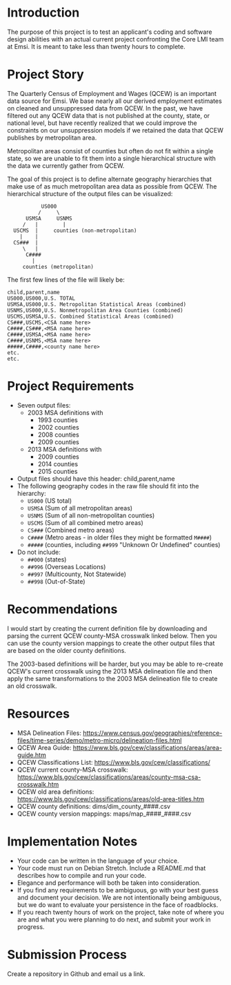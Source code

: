 # Introduction

The purpose of this project is to test an applicant's coding and software design
abilities with an actual current project confronting the Core LMI team at Emsi.
It is meant to take less than twenty hours to complete.

# Project Story

The Quarterly Census of Employment and Wages (QCEW) is an important data source
for Emsi. We base nearly all our derived employment estimates on cleaned and
unsuppressed data from QCEW. In the past, we have filtered out any QCEW data
that is not published at the county, state, or national level, but have
recently realized that we could improve the constraints on our unsuppression
models if we retained the data that QCEW publishes by metropolitan area.

Metropolitan areas consist of counties but often do not fit within a single
state, so we are unable to fit them into a single hierarchical structure
with the data we currently gather from QCEW.

The goal of this project is to define alternate geography hierarchies that
make use of as much metropolitan area data as possible from QCEW. The
hierarchical structure of the output files can be visualized:

```
           US000
          /     \
      USMSA     USNMS
     /   |        |
  USCMS  |     counties (non-metropolitan)
    |    |
  CS###  |
     \   |
      C####
        |
     counties (metropolitan)
```

The first few lines of the file will likely be:

```
child,parent,name
US000,US000,U.S. TOTAL
USMSA,US000,U.S. Metropolitan Statistical Areas (combined)
USNMS,US000,U.S. Nonmetropolitan Area Counties (combined)
USCMS,USMSA,U.S. Combined Statistical Areas (combined)
CS###,USCMS,<CSA name here>
C####,CS###,<MSA name here>
C####,USMSA,<MSA name here>
C####,USNMS,<MSA name here>
#####,C####,<county name here>
etc.
etc.
```

# Project Requirements

* Seven output files:
    * 2003 MSA definitions with
        * 1993 counties
        * 2002 counties
        * 2008 counties
        * 2009 counties
    * 2013 MSA definitions with
        * 2009 counties
        * 2014 counties
        * 2015 counties
* Output files should have this header: child,parent,name
* The following geography codes in the raw file should fit into the hierarchy:
    * `US000` (US total)
    * `USMSA` (Sum of all metropolitan areas)
    * `USNMS` (Sum of all non-metropolitan counties)
    * `USCMS` (Sum of all combined metro areas)
    * `CS###` (Combined metro areas)
    * `C####` (Metro areas - in older files they might be formatted `M####`)
    * `#####` (counties, including `##999` "Unknown Or Undefined" counties)
* Do not include:
    * `##000` (states)
    * `##996` (Overseas Locations)
    * `##997` (Multicounty, Not Statewide)
    * `##998` (Out-of-State)

# Recommendations

I would start by creating the current definition file by downloading and parsing
the current QCEW county-MSA crosswalk linked below. Then you can use the county
version mappings to create the  other output files that are based on the older
county definitions.

The 2003-based definitions will be harder, but you may be able to re-create
QCEW's current crosswalk using the 2013 MSA delineation file and then apply
the same transformations to the 2003 MSA delineation file to create an old
crosswalk.

# Resources

* MSA Delineation Files: https://www.census.gov/geographies/reference-files/time-series/demo/metro-micro/delineation-files.html
* QCEW Area Guide: https://www.bls.gov/cew/classifications/areas/area-guide.htm
* QCEW Classifications List: https://www.bls.gov/cew/classifications/
* QCEW current county-MSA crosswalk: https://www.bls.gov/cew/classifications/areas/county-msa-csa-crosswalk.htm
* QCEW old area definitions: https://www.bls.gov/cew/classifications/areas/old-area-titles.htm
* QCEW county definitions: dims/dim_county_####.csv
* QCEW county version mappings: maps/map_####_####.csv

# Implementation Notes

* Your code can be written in the language of your choice.
* Your code must run on Debian Stretch. Include a README.md that describes how
  to compile and run your code.
* Elegance and performance will both be taken into consideration.
* If you find any requirements to be ambiguous, go with your best guess and
  document your decision. We are not intentionally being ambiguous, but we do
  want to evaluate your persistence in the face of roadblocks.
* If you reach twenty hours of work on the project, take note of where you are
  and what you were planning to do next, and submit your work in progress.

# Submission Process

Create a repository in Github and email us a link.
